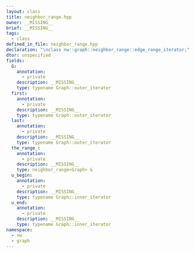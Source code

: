 ```yaml
---
layout: class
title: neighbor_range.hpp
owner: __MISSING__
brief: __MISSING__
tags:
  - class
defined_in_file: neighbor_range.hpp
declaration: "\nclass nw::graph::neighbor_range::edge_range_iterator;"
dtor: unspecified
fields:
  G:
    annotation:
      - private
    description: __MISSING__
    type: typename Graph::outer_iterator
  first:
    annotation:
      - private
    description: __MISSING__
    type: typename Graph::outer_iterator
  last:
    annotation:
      - private
    description: __MISSING__
    type: typename Graph::outer_iterator
  the_range_:
    annotation:
      - private
    description: __MISSING__
    type: neighbor_range<Graph> &
  u_begin:
    annotation:
      - private
    description: __MISSING__
    type: typename Graph::inner_iterator
  u_end:
    annotation:
      - private
    description: __MISSING__
    type: typename Graph::inner_iterator
namespace:
  - nw
  - graph
---
```

